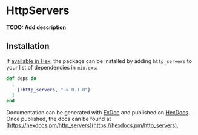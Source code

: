 # HttpServers

**TODO: Add description**

## Installation

If [available in Hex](https://hex.pm/docs/publish), the package can be installed
by adding `http_servers` to your list of dependencies in `mix.exs`:

```elixir
def deps do
  [
    {:http_servers, "~> 0.1.0"}
  ]
end
```

Documentation can be generated with [ExDoc](https://github.com/elixir-lang/ex_doc)
and published on [HexDocs](https://hexdocs.pm). Once published, the docs can
be found at [https://hexdocs.pm/http_servers](https://hexdocs.pm/http_servers).

